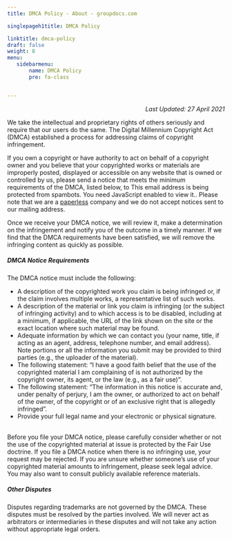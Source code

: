 ```yaml
---
title: DMCA Policy - About - groupdocs.com

singlepageh1title: DMCA Policy

linktitle: dmca-policy
draft: false
weight: 8
menu:
   sidebarmenu: 
       name: DMCA Policy
       pre: fa-class


---
```



<div class="box1">
<p style="text-align: right;"><em>Last Updated: </em><i>27 April 2021</i></p>
<p>We take the intellectual and proprietary rights of others seriously and require that our users do the same. The Digital Millennium Copyright Act (DMCA) established a process for addressing claims of copyright infringement.</p>
<p>If you own a copyright or have authority to act on behalf of a copyright owner and you believe that your copyrighted works or materials are improperly posted, displayed or accessible on any website that is owned or controlled by us, please send a notice that meets the minimum requirements of the DMCA, listed below, to <span id="cloake4016023c61f2b033d1091419eaa3eb6">This email address is being protected from spambots. You need JavaScript enabled to view it.</span><script type="text/javascript">document.getElementById('cloake4016023c61f2b033d1091419eaa3eb6').innerHTML='';var prefix='&#109;a'+'i&#108;'+'&#116;o';var path='hr'+'ef'+'=';var addye4016023c61f2b033d1091419eaa3eb6='dmc&#97;'+'&#64;';addye4016023c61f2b033d1091419eaa3eb6=addye4016023c61f2b033d1091419eaa3eb6+'&#97;sp&#111;s&#101;'+'&#46;'+'c&#111;m';var addy_texte4016023c61f2b033d1091419eaa3eb6='dmc&#97;'+'&#64;'+'&#97;sp&#111;s&#101;'+'&#46;'+'c&#111;m';document.getElementById('cloake4016023c61f2b033d1091419eaa3eb6').innerHTML+='<a '+path+'\''+prefix+':'+addye4016023c61f2b033d1091419eaa3eb6+'\'>'+addy_texte4016023c61f2b033d1091419eaa3eb6+'<\/a>';</script>. Please note that we are a <a href="/legal/paperless-policy">paperless</a> company and we do not accept notices sent to our mailing address.</p>
<p>Once we receive your DMCA notice, we will review it, make a determination on the infringement and notify you of the outcome in a timely manner. If we find that the DMCA requirements have been satisfied, we will remove the infringing content as quickly as possible.</p>
</div>
<div class="box1">
<h5>DMCA Notice Requirements</h5>
<p>The DMCA notice must include the following:</p>
<ul><li>A description of the copyrighted work you claim is being infringed or, if the claim involves multiple works, a representative list of such works.</li>
<li>A description of the material or link you claim is infringing (or the subject of infringing activity) and to which access is to be disabled, including at a minimum, if applicable, the URL of the link shown on the site or the exact location where such material may be found.</li>
<li>Adequate information by which we can contact you (your name, title, if acting as an agent, address, telephone number, and email address). Note portions or all the information you submit may be provided to third parties (e.g., the uploader of the material).</li>
<li>The following statement: “I have a good faith belief that the use of the copyrighted material I am complaining of is not authorized by the copyright owner, its agent, or the law (e.g., as a fair use)”.</li>
<li>The following statement: “The information in this notice is accurate and, under penalty of perjury, I am the owner, or authorized to act on behalf of the owner, of the copyright or of an exclusive right that is allegedly infringed”.</li>
<li>Provide your full legal name and your electronic or physical signature.</li>
</ul><p><br>Before you file your DMCA notice, please carefully consider whether or not the use of the copyrighted material at issue is protected by the Fair Use doctrine. If you file a DMCA notice when there is no infringing use, your request may be rejected. If you are unsure whether someone’s use of your copyrighted material amounts to infringement, please seek legal advice. You may also want to consult publicly available reference materials.</p>
<h5>Other Disputes</h5>
<p>Disputes regarding trademarks are not governed by the DMCA. These disputes must be resolved by the parties involved. We will never act as arbitrators or intermediaries in these disputes and will not take any action without appropriate legal orders.</p>
</div>
